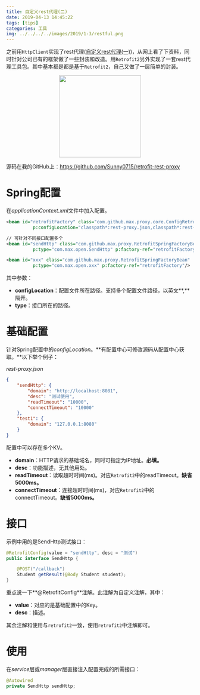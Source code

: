 ```yaml
---
title: 自定义rest代理(二)
date: 2019-04-13 14:45:22
tags: [tips]
categories: 工具
img: ../../../../images/2019/1-3/restful.png
---
```


之前用`HttpClient`实现了rest代理([自定义rest代理(一)](<http://rainbowhorse.site/%E8%87%AA%E5%AE%9A%E4%B9%89rest%E4%BB%A3%E7%90%86/>))，从网上看了下资料，同时针对公司已有的框架做了一些封装和改造。用`Retrofit2`另外实现了一套rest代理工具包。其中基本都是都是基于`Retrofit2`，自己又做了一层简单的封装。<div align=center><img width="220" height="220" src="../../../../images/2019/1-3/restful.png" algin="center"/></div>

源码在我的GitHub上：<https://github.com/Sunny0715/retrofit-rest-proxy>

# Spring配置

在*applicationContext.xml*文件中加入配置。

```xml
<bean id="retrofitFactory" class="com.github.max.proxy.core.ConfigRetrofitSpringFactory"
          p:configLocation="classpath*:rest-proxy.json,classpath*:rest-proxy1.json" init-method="init"/>

// 可针对不同接口配置多个
<bean id="sendHttp" class="com.github.max.proxy.RetrofitSpringFactoryBean"
          p:type="com.max.open.SendHttp" p:factory-ref="retrofitFactory"/>

<bean id="xxx" class="com.github.max.proxy.RetrofitSpringFactoryBean"
          p:type="com.max.open.xxx" p:factory-ref="retrofitFactory"/>
```

其中参数：

- **configLocation**：配置文件所在路径。支持多个配置文件路径，以英文**,**隔开。
- **type**：接口所在的路径。

# 基础配置

针对Spring配置中的*configLocation*。**有配置中心可修改源码从配置中心获取。**以下举个例子：

*rest-proxy.json*

```json
{
    "sendHttp": {
        "domain": "http://localhost:8081",
        "desc": "测试使用",
        "readTimeout": "10000",
        "connectTimeout": "10000"
    },
    "test1": {
        "domain": "127.0.0.1:8080"
    }
}
```

配置中可以存在多个KV。

- **domain**：HTTP请求的基础域名，同时可指定为IP地址。**必填。**
- **desc**：功能描述，无其他用处。
- **readTimeout**：读取超时时间(ms)。对应`Retrofit2`中的readTimeout。**缺省5000ms。**
- **connectTimeout**：连接超时时间(ms)，对应`Retrofit2`中的connectTimeout。**缺省5000ms。**

# 接口

示例中用的是SendHttp测试接口：

```java
@RetrofitConfig(value = "sendHttp", desc = "测试")
public interface SendHttp {

    @POST("/callback")
    Student getResult(@Body Student student);
}
```

重点说一下**@RetrofitConfig**注解。此注解为自定义注解，其中：

- **value**：对应的是基础配置中的Key。
- **desc**：描述。

其余注解和使用与`retrofit2`一致，使用`retrofit2`中注解即可。

# 使用

在*service*层或*manager*层直接注入配置完成的所需接口：

```java
@Autowired
private SendHttp sendHttp;
```

